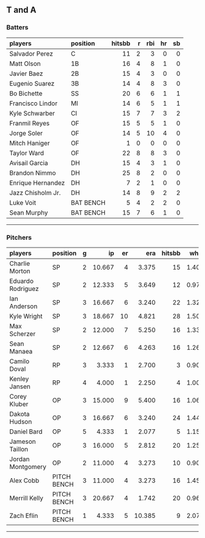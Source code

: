 ## T and A

### Batters

 
|players           |position  | hitsbb|  r| rbi| hr| sb| 
|:-----------------|:---------|------:|--:|---:|--:|--:| 
|Salvador Perez    |C         |     11|  2|   3|  0|  0| 
|Matt Olson        |1B        |     16|  4|   8|  1|  0| 
|Javier Baez       |2B        |     15|  4|   3|  0|  0| 
|Eugenio Suarez    |3B        |     14|  4|   8|  3|  0| 
|Bo Bichette       |SS        |     20|  6|   6|  1|  1| 
|Francisco Lindor  |MI        |     14|  6|   5|  1|  1| 
|Kyle Schwarber    |CI        |     15|  7|   7|  3|  2| 
|Franmil Reyes     |OF        |     15|  5|   5|  1|  0| 
|Jorge Soler       |OF        |     14|  5|  10|  4|  0| 
|Mitch Haniger     |OF        |      1|  0|   0|  0|  0| 
|Taylor Ward       |OF        |     22|  8|   8|  3|  0| 
|Avisail Garcia    |DH        |     15|  4|   3|  1|  0| 
|Brandon Nimmo     |DH        |     25|  8|   2|  0|  0| 
|Enrique Hernandez |DH        |      7|  2|   1|  0|  0| 
|Jazz Chisholm Jr. |DH        |     14|  8|   9|  2|  2| 
|Luke Voit         |BAT BENCH |      5|  4|   2|  2|  0| 
|Sean Murphy       |BAT BENCH |     15|  7|   6|  1|  0| 


* * *

### Pitchers

 
|players           |position    |  g|     ip| er|    era| hitsbb|  whip| so|  w| sv| 
|:-----------------|:-----------|--:|------:|--:|------:|------:|-----:|--:|--:|--:| 
|Charlie Morton    |SP          |  2| 10.667|  4|  3.375|     15| 1.406|  8|  1|  0| 
|Eduardo Rodriguez |SP          |  2| 12.333|  5|  3.649|     12| 0.973| 13|  0|  0| 
|Ian Anderson      |SP          |  3| 16.667|  6|  3.240|     22| 1.320| 10|  2|  0| 
|Kyle Wright       |SP          |  3| 18.667| 10|  4.821|     28| 1.500| 15|  1|  0| 
|Max Scherzer      |SP          |  2| 12.000|  7|  5.250|     16| 1.333| 16|  1|  0| 
|Sean Manaea       |SP          |  2| 12.667|  6|  4.263|     16| 1.263| 14|  0|  0| 
|Camilo Doval      |RP          |  3|  3.333|  1|  2.700|      3| 0.900|  7|  0|  1| 
|Kenley Jansen     |RP          |  4|  4.000|  1|  2.250|      4| 1.000|  6|  1|  3| 
|Corey Kluber      |OP          |  3| 15.000|  9|  5.400|     16| 1.067| 15|  1|  0| 
|Dakota Hudson     |OP          |  3| 16.667|  6|  3.240|     24| 1.440|  8|  1|  0| 
|Daniel Bard       |OP          |  5|  4.333|  1|  2.077|      5| 1.154|  6|  0|  4| 
|Jameson Taillon   |OP          |  3| 16.000|  5|  2.812|     20| 1.250| 12|  2|  0| 
|Jordan Montgomery |OP          |  2| 11.000|  4|  3.273|     10| 0.909| 10|  0|  0| 
|Alex Cobb         |PITCH BENCH |  3| 11.000|  4|  3.273|     16| 1.455| 14|  1|  0| 
|Merrill Kelly     |PITCH BENCH |  3| 20.667|  4|  1.742|     20| 0.968| 16|  2|  0| 
|Zach Eflin        |PITCH BENCH |  1|  4.333|  5| 10.385|      9| 2.077|  3|  0|  0| 


* * *



